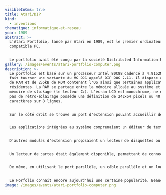 ```yaml
---
visibleInCms: true
title: Atari/DIP
kind:
  - inventions
thematique: informatique-et-reseau
year: 1989
abstract: >-
  L'Atari Portfolio, lancé par Atari en 1989, est le premier ordinateur portable
  compatible PC.


  Le portfolio avait été conçu par la société Distributed Information Processing (DIP), basée à Guildford, Surrey au Royaume-Uni. Le fondateur de DIP était Ian Cullimore, qui avait préalablement travaillé sur le design des premiers modèles de la marque Psion.
gallery: /images/events/atari-portfolio-computer.png
description: >-
  Le portfolio est basé sur un processeur Intel 80C88 cadencé à 4.9152MHz et
  fait tourner une variante du MS-DOS appelé DIP DOS 2.11. Il dispose de 128kB
  de RAM et de 256kB de ROM contenant l'OS ainsi que certaines applications
  résidentes. La RAM se partage entre la mémoire allouée au système et une
  mémoire de stockage (le lecteur C:). L'écran LCD est monochrome, ne dispose
  pas de rétro-éclairage possède une définition de 240x64 pixels ou 40
  caractères sur 8 lignes.


  Sur le côté droit se trouve un port d'extension pouvant accueillir des modules contenant un port parallèle, un port série un modem ou une interface MIDI. Un port d'extension mémoire est également présent. Ce port d'extension utilise un système de cartes non compatible avec le standard PC-Card, qui n'existait pas encore. Il était initialement possible de se procurer des cartes d'extension de mémoire de 32, 64, ou 128 kB. Plus tard, des modules de 4 Mb furent commercialisés. Les données de ces cartes mémoires étaient protégées par une batterie dont la durée de vie était d'environ 2 ans.


  Les applications intégrées au système comprenaient un éditeur de texte, un tableur compatible avec Lotus 1-2-3, un annuaire et un agenda. Les cartes d'extensions contenaient des applications comme des jeux d'échecs, gestionnaires de fichiers et autres. La plupart des applications-texte basées sur MS-DOS étaient compatibles avec le Portfolio à condition de ne pas accéder directement au hardware et de ne pas outrepasser les faibles capacités mémoire de la machine.


  D'autres modules d'extension proposaient un lecteur de disquettes ou une extension de mémoire de 256 kB pouvant être partitionnée en plusieurs lecteurs. Un connecteur de type "pass through" était également présent, permettant d'uprgader théoriquement le stockage interne jusqu'à 1 MB.


  Un lecteur de cartes était également disponible, permettant de connecter le Portfolio à un PC afin que ce dernier puisse accéder aux cartes d'extension du Portfolio. Le kit comportait une carte ISA, un câble propriétaire, le lecteur de carte ainsi qu'un logiciel distribué sur disquettes.


  De même, en utilisant le port parallèle, un câble parallèle et un logiciel fourni (basé sur DOS) il était possible de transférer des fichiers depuis et vers un PC.


  Le Porfolio connait encore aujourd'hui une certaine popularité. Beaucoup de gens l'affectionnent pour sa simplicité et son dépouillement. De plus, beaucoup de modifications ont été proposées pour le Portfolio, et notamment un accessoire permettant d'ajouter un rétro-éclairage à l'écran ou bien un convertisseur de cartes Porfolio - CompactFlash.
image: /images/events/atari-portfolio-computer.png
---
```

